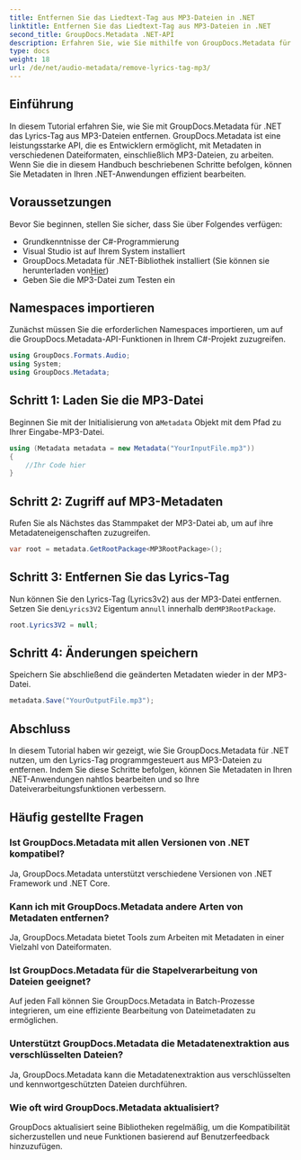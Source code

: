 ```yaml
---
title: Entfernen Sie das Liedtext-Tag aus MP3-Dateien in .NET
linktitle: Entfernen Sie das Liedtext-Tag aus MP3-Dateien in .NET
second_title: GroupDocs.Metadata .NET-API
description: Erfahren Sie, wie Sie mithilfe von GroupDocs.Metadata für .NET Liedtext-Tags aus MP3-Dateien entfernen. Befolgen Sie unsere Schritt-für-Schritt-Anleitung für eine effiziente Metadatenbearbeitung.
type: docs
weight: 18
url: /de/net/audio-metadata/remove-lyrics-tag-mp3/
---
```

## Einführung
In diesem Tutorial erfahren Sie, wie Sie mit GroupDocs.Metadata für .NET das Lyrics-Tag aus MP3-Dateien entfernen. GroupDocs.Metadata ist eine leistungsstarke API, die es Entwicklern ermöglicht, mit Metadaten in verschiedenen Dateiformaten, einschließlich MP3-Dateien, zu arbeiten. Wenn Sie die in diesem Handbuch beschriebenen Schritte befolgen, können Sie Metadaten in Ihren .NET-Anwendungen effizient bearbeiten.
## Voraussetzungen
Bevor Sie beginnen, stellen Sie sicher, dass Sie über Folgendes verfügen:
- Grundkenntnisse der C#-Programmierung
- Visual Studio ist auf Ihrem System installiert
-  GroupDocs.Metadata für .NET-Bibliothek installiert (Sie können sie herunterladen von[Hier](https://releases.groupdocs.com/metadata/net/))
- Geben Sie die MP3-Datei zum Testen ein

## Namespaces importieren
Zunächst müssen Sie die erforderlichen Namespaces importieren, um auf die GroupDocs.Metadata-API-Funktionen in Ihrem C#-Projekt zuzugreifen.
```csharp
using GroupDocs.Formats.Audio;
using System;
using GroupDocs.Metadata;
```
## Schritt 1: Laden Sie die MP3-Datei
 Beginnen Sie mit der Initialisierung von a`Metadata` Objekt mit dem Pfad zu Ihrer Eingabe-MP3-Datei.
```csharp
using (Metadata metadata = new Metadata("YourInputFile.mp3"))
{
    //Ihr Code hier
}
```
## Schritt 2: Zugriff auf MP3-Metadaten
Rufen Sie als Nächstes das Stammpaket der MP3-Datei ab, um auf ihre Metadateneigenschaften zuzugreifen.
```csharp
var root = metadata.GetRootPackage<MP3RootPackage>();
```
## Schritt 3: Entfernen Sie das Lyrics-Tag
 Nun können Sie den Lyrics-Tag (Lyrics3v2) aus der MP3-Datei entfernen. Setzen Sie den`Lyrics3V2` Eigentum an`null` innerhalb der`MP3RootPackage`.
```csharp
root.Lyrics3V2 = null;
```
## Schritt 4: Änderungen speichern
Speichern Sie abschließend die geänderten Metadaten wieder in der MP3-Datei.
```csharp
metadata.Save("YourOutputFile.mp3");
```

## Abschluss
In diesem Tutorial haben wir gezeigt, wie Sie GroupDocs.Metadata für .NET nutzen, um den Lyrics-Tag programmgesteuert aus MP3-Dateien zu entfernen. Indem Sie diese Schritte befolgen, können Sie Metadaten in Ihren .NET-Anwendungen nahtlos bearbeiten und so Ihre Dateiverarbeitungsfunktionen verbessern.

## Häufig gestellte Fragen
### Ist GroupDocs.Metadata mit allen Versionen von .NET kompatibel?
Ja, GroupDocs.Metadata unterstützt verschiedene Versionen von .NET Framework und .NET Core.
### Kann ich mit GroupDocs.Metadata andere Arten von Metadaten entfernen?
Ja, GroupDocs.Metadata bietet Tools zum Arbeiten mit Metadaten in einer Vielzahl von Dateiformaten.
### Ist GroupDocs.Metadata für die Stapelverarbeitung von Dateien geeignet?
Auf jeden Fall können Sie GroupDocs.Metadata in Batch-Prozesse integrieren, um eine effiziente Bearbeitung von Dateimetadaten zu ermöglichen.
### Unterstützt GroupDocs.Metadata die Metadatenextraktion aus verschlüsselten Dateien?
Ja, GroupDocs.Metadata kann die Metadatenextraktion aus verschlüsselten und kennwortgeschützten Dateien durchführen.
### Wie oft wird GroupDocs.Metadata aktualisiert?
GroupDocs aktualisiert seine Bibliotheken regelmäßig, um die Kompatibilität sicherzustellen und neue Funktionen basierend auf Benutzerfeedback hinzuzufügen.